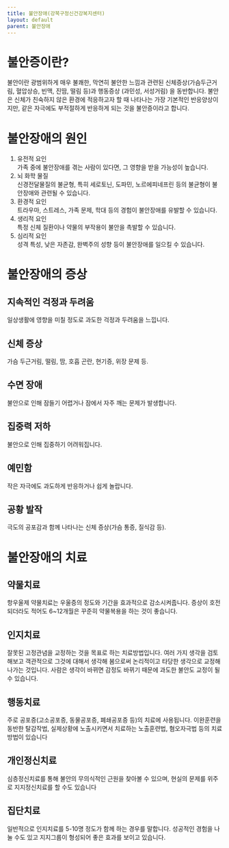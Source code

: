 ```yaml
---
title: 불안장애(강북구정신건강복지센터)
layout: default
parent: 불안장애
---
```

# 불안증이란?
불안이란 광범위하게 매우 불쾌한, 막연히 불안한 느낌과 관련된 신체증상(가슴두근거림, 혈압상승, 빈맥, 진땀, 떨림 등)과 행동증상 (과민성, 서성거림) 을 동반합니다. 불안은 신체가 친숙하지 않은 환경에 적응하고자 할 때 나타나는 가장 기본적인 반응양상이지만, 같은 자극에도 부적절하게 반응하게 되는 것을 불안증이라고 합니다.

# 불안장애의 원인
1. 유전적 요인  
가족 중에 불안장애를 겪는 사람이 있다면, 그 영향을 받을 가능성이 높습니다.
2. 뇌 화학 물질  
신경전달물질의 불균형, 특히 세로토닌, 도파민, 노르에피네프린 등의 불균형이 불안장애와 관련될 수 있습니다.
3. 환경적 요인  
트라우마, 스트레스, 가족 문제, 학대 등의 경험이 불안장애를 유발할 수 있습니다.
4. 생리적 요인  
특정 신체 질환이나 약물의 부작용이 불안을 촉발할 수 있습니다.
5. 심리적 요인  
성격 특성, 낮은 자존감, 완벽주의 성향 등이 불안장애를 일으킬 수 있습니다.

# 불안장애의 증상
## 지속적인 걱정과 두려움  
일상생활에 영향을 미칠 정도로 과도한 걱정과 두려움을 느낍니다.

## 신체 증상  
가슴 두근거림, 떨림, 땀, 호흡 곤란, 현기증, 위장 문제 등.

## 수면 장애  
불안으로 인해 잠들기 어렵거나 잠에서 자주 깨는 문제가 발생합니다.

## 집중력 저하  
불안으로 인해 집중하기 어려워집니다.

## 예민함  
작은 자극에도 과도하게 반응하거나 쉽게 놀랍니다.

## 공황 발작  
극도의 공포감과 함께 나타나는 신체 증상(가슴 통증, 질식감 등).

# 불안장애의 치료
## 약물치료  
항우울제 약물치료는 우울증의 정도와 기간을 효과적으로 감소시켜줍니다. 증상이 호전되더라도 적어도 6~12개월은 꾸준히 약물복용을 하는 것이 좋습니다.

## 인지치료  
잘못된 고정관념을 교정하는 것을 목표로 하는 치료방법입니다. 여러 가지 생각을 검토해보고 객관적으로 그것에 대해서 생각해 봄으로써 논리적이고 타당한 생각으로 교정해 나가는 것입니다. 사람은 생각이 바뀌면 감정도 바뀌기 때문에 과도한 불안도 교정이 될 수 있습니다.

## 행동치료  
주로 공포증(고소공포증, 동물공포증, 폐쇄공포증 등)의 치료에 사용됩니다. 이완훈련을 동반한 탈감작법, 실제상황에 노출시키면서 치료하는 노출훈련법, 혐오자극법 등의 치료방법이 있습니다

## 개인정신치료  
심층정신치료를 통해 불안의 무의식적인 근원을 찾아볼 수 있으며, 현실의 문제를 위주로 지지정신치료를 할 수도 있습니다

## 집단치료  
일반적으로 인지치료를 5-10명 정도가 함께 하는 경우를 말합니다. 성공적인 경험을 나눌 수도 있고 지지그룹이 형성되어 좋은 효과를 보이고 있습니다.